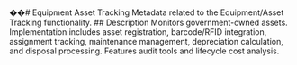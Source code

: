 ��#   E q u i p m e n t   A s s e t   T r a c k i n g 
 
 
 
 M e t a d a t a   r e l a t e d   t o   t h e   E q u i p m e n t / A s s e t   T r a c k i n g   f u n c t i o n a l i t y . 
 
 
 
 # #   D e s c r i p t i o n 
 
 
 
 M o n i t o r s   g o v e r n m e n t - o w n e d   a s s e t s .   I m p l e m e n t a t i o n   i n c l u d e s   a s s e t   r e g i s t r a t i o n ,   b a r c o d e / R F I D   i n t e g r a t i o n ,   a s s i g n m e n t   t r a c k i n g ,   m a i n t e n a n c e   m a n a g e m e n t ,   d e p r e c i a t i o n   c a l c u l a t i o n ,   a n d   d i s p o s a l   p r o c e s s i n g .   F e a t u r e s   a u d i t   t o o l s   a n d   l i f e c y c l e   c o s t   a n a l y s i s . 
 
 
